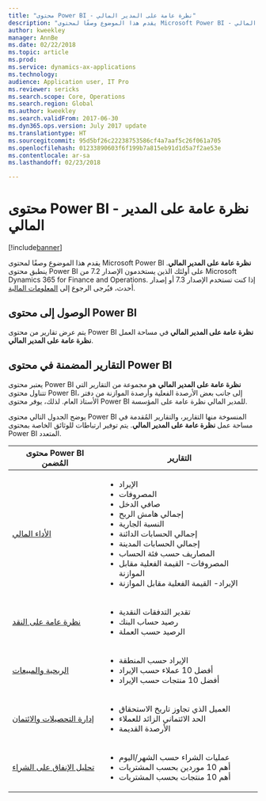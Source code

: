 ```yaml
---
title: "محتوى Power BI - نظرة عامة على المدير المالي"
description: "يقدم هذا الموضوع وصفًا لمحتوى Microsoft Power BI - نظرة عامة على المدير المالي."
author: kweekley
manager: AnnBe
ms.date: 02/22/2018
ms.topic: article
ms.prod: 
ms.service: dynamics-ax-applications
ms.technology: 
audience: Application user, IT Pro
ms.reviewer: sericks
ms.search.scope: Core, Operations
ms.search.region: Global
ms.author: kweekley
ms.search.validFrom: 2017-06-30
ms.dyn365.ops.version: July 2017 update
ms.translationtype: HT
ms.sourcegitcommit: 95d5bf26c22238753586cf4a7aaf5c26f061a705
ms.openlocfilehash: 01233890603f6f199b7a815eb91d1d5a7f2ae53e
ms.contentlocale: ar-sa
ms.lasthandoff: 02/23/2018

---
```


# <a name="cfo-overview-power-bi-content"></a>محتوى Power BI - نظرة عامة على المدير المالي

[!include[banner](../includes/banner.md)]


يقدم هذا الموضوع وصفًا لمحتوى Microsoft Power BI **نظرة عامة على المدير المالي**. ينطبق محتوى Power BI على أولئك الذين يستخدمون الإصدار 7.2 من Microsoft Dynamics 365 for Finance and Operations. إذا كنت تستخدم الإصدار 7.3 أو إصدار أحدث، فيُرجى الرجوع إلى [المعلومات المالية](financial-insights.md).


## <a name="accessing-the-power-bi-content"></a>الوصول إلى محتوى Power BI

يتم عرض تقارير من محتوى Power BI **نظرة عامة على المدير المالي** في مساحة العمل **نظرة عامة على المدير المالي**.

## <a name="reports-that-are-included-in-the-power-bi-content"></a>التقارير المضمنة في محتوى Power BI
يعتبر محتوى Power BI **نظرة عامة على المدير المالي** هو مجموعة من التقارير التي تتناول محتوى Power BI، إلى جانب بعض الأرصدة الفعلية وأرصدة الموازنة من دفتر الأستاذ العام. لذلك، يوفر محتوى Power BI للمدير المالي نظرة عامة على المؤسسة.

يوضح الجدول التالي محتوى Power BI المنسوخة منها التقارير، والتقارير المُقدمة في مساحة عمل **نظرة عامة على المدير المالي**. يتم توفير ارتباطات للوثائق الخاصة بمحتوى Power BI المتعدد.

| محتوى Power BI المُضمن     | التقارير |
|---------------------------------------|---------|
| [الأداء المالي](financial-performance-power-bi-content-pack.md) | <ul><li>الإيراد</li><li>المصروفات</li><li>صافي الدخل</li><li>إجمالي هامش الربح</li><li>النسبة الجارية</li><li>إجمالي الحسابات الدائنة</li><li>إجمالي الحسابات المدينة</li><li>المصاريف حسب فئة الحساب</li><li>المصروفات- ‏‫القيمة الفعلية مقابل الموازنة</li><li>الإيراد- ‏‫القيمة الفعلية مقابل الموازنة</li></ul> |
| [نظرة عامة على النقد](../../financials/cash-bank-management/Cash-Overview-Power-BI-content.md) | <ul><li>تقدير التدفقات النقدية</li><li>رصيد حساب البنك</li><li>الرصيد حسب العملة</li></ul> |
| [الربحية والمبيعات](sales-profitability-performance-content-pack.md) | <ul><li>الإيراد حسب المنطقة</li><li>أفضل 10 عملاء حسب الإيراد</li><li>أفضل 10 منتجات حسب الإيراد</li></ul> |
| [إدارة التحصيلات والائتمان](../../financials/accounts-receivable/credit-collections-power-bi.md) | <ul><li>العميل الذي تجاوز تاريخ الاستحقاق</li><li>الحد الائتماني الزائد للعملاء</li><li>الأرصدة القديمة</li></ul> |
| [تحليل الإنفاق على الشراء](../../financials/accounts-receivable/credit-collections-power-bi.md) | <ul><li>عمليات الشراء حسب الشهر/اليوم</li><li>أهم 10 موردين بحسب المشتريات</li><li>أهم 10 منتجات بحسب المشتريات</li></ul> |



